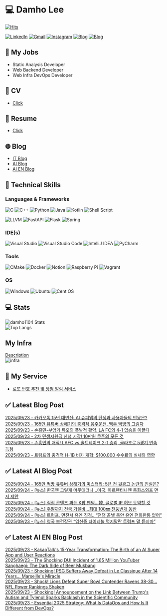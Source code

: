 
# 💻 Damho Lee

[![Hits](https://hits.seeyoufarm.com/api/count/incr/badge.svg?url=https%3A%2F%2Fgithub.com%2Fdamho1104&count_bg=%233D9CC8&title_bg=%23555555&icon=&icon_color=%23E7E7E7&title=hits&edge_flat=false)](https://hits.seeyoufarm.com)  

[![LinkedIn](https://img.shields.io/badge/Linkedin-%230077B5.svg?style=flat&logo=linkedin&logoColor=white)](https://www.linkedin.com/in/damho1104/)
[![Gmail](https://img.shields.io/badge/Gmail-D14836?style=flat&logo=gmail&logoColor=white)](mailto:damho1104@gmail.com)
[![Instagram](https://img.shields.io/badge/Instargram-%23E4405F.svg?style=flat&logo=Instagram&logoColor=white)](https://www.instagram.com/damho1104/)
[![Blog](https://img.shields.io/badge/Blog-%23000000.svg?style=flat&logo=Tistory&logoColor=white)](https://dmomo.co.kr/)
[![Blog](https://img.shields.io/badge/Blog-%23000000.svg?style=flat&logo=WordPress&logoColor=white)](https://blog.ai.dmomo.co.kr/)

## 📃 My Jobs
- Static Analysis Developer
- Web Backend Developer
- Web Infra DevOps Developer

## 📰 CV
- [Click](https://resume.dmomo.net/damho.lee/resume)  

## 📘 Resume
- [Click](https://damho1104.notion.site/8af3191b9815406d95708d9a0cea5a9e)  

## 🌐 Blog
- [IT Blog](https://dmomo.co.kr/)
- [AI Blog](https://blog.ai.dmomo.co.kr/)
- [AI EN Blog](https://ai.trend.dmomo.co.kr/)

## 💪 Technical Skills
### Languages & Frameworks
![C](https://img.shields.io/badge/c-%2300599C.svg?style=flat&logo=c&logoColor=white)
![C++](https://img.shields.io/badge/c++-%2300599C.svg?style=flat&logo=c%2B%2B&logoColor=white)
![Python](https://img.shields.io/badge/Python-3776AB.svg?&style=flat&logo=Python&logoColor=white)
![Java](https://img.shields.io/badge/java-%23ED8B00.svg?style=flat&logo=openjdk&logoColor=white)
![Kotlin](https://img.shields.io/badge/Kotlin-%237F52FF.svg?style=flat&logo=Kotlin&logoColor=white)
![Shell Script](https://img.shields.io/badge/Shell_script-%23121011.svg?style=flat&logo=gnu-bash&logoColor=white)  
  
![LLVM](https://img.shields.io/badge/LLVM/Clang-000B1D.svg?&style=flat&logo=LLVM&logoColor=white)
![FastAPI](https://img.shields.io/badge/FastAPI-005571?style=flat&logo=fastapi)
![Flask](https://img.shields.io/badge/Flask-%23000.svg?style=flat&logo=flask&logoColor=white)
![Spring](https://img.shields.io/badge/Springboot-%236DB33F.svg?style=flat&logo=spring&logoColor=white)
  
  
### IDE(s)
![Visual Studio](https://img.shields.io/badge/Visual%20Studio-5C2D91.svg?style=flat&logo=visual-studio&logoColor=white) 
![Visual Studio Code](https://img.shields.io/badge/Visual%20Studio%20Code-0078d7.svg?style=flat&logo=visual-studio-code&logoColor=white)
![IntelliJ IDEA](https://img.shields.io/badge/IntelliJIDEA-000000.svg?style=flat&logo=intellij-idea&logoColor=white) 
![PyCharm](https://img.shields.io/badge/PyCharm-143?style=flat&logo=pycharm&logoColor=black&color=black&labelColor=green) 


### Tools
![CMake](https://img.shields.io/badge/CMake-%23008FBA.svg?style=flat&logo=cmake&logoColor=white)
![Docker](https://img.shields.io/badge/docker-%230db7ed.svg?style=flat&logo=docker&logoColor=white)
![Notion](https://img.shields.io/badge/Notion-%23000000.svg?style=flat&logo=notion&logoColor=white)
![Raspberry Pi](https://img.shields.io/badge/-RaspberryPi-C51A4A?style=flat&logo=Raspberry-Pi)
![Vagrant](https://img.shields.io/badge/Vagrant-%231563FF.svg?style=flat&logo=vagrant&logoColor=white)


### OS
![Windows](https://img.shields.io/badge/Windows-0078D6?style=flat&logo=windows&logoColor=white)
![Ubuntu](https://img.shields.io/badge/Ubuntu-E95420?style=flat&logo=ubuntu&logoColor=white)
![Cent OS](https://img.shields.io/badge/Cent%20OS-002260?style=flat&logo=centos&logoColor=F0F0F0)


## :computer: Stats
![damho1104 Stats](https://github-readme-stats.vercel.app/api?username=damho1104&hide=issues&show_icons=true&show=prs_merged,prs_merged_percentage&theme=chartreuse-dark)  
![Top Langs](https://github-readme-stats.vercel.app/api/top-langs/?username=damho1104&layout=compact&theme=chartreuse-dark)


## My Infra
[Description](https://dmomo.co.kr/444)  
![infra](https://nextcloud.dmomo.net/apps/files_sharing/publicpreview/EtWDB9RaEXyf4FT?file=/&fileId=142416&x=6016&y=3384&a=true&etag=eee0bc0c4308201c786211582fdbc678)  





## 📣 My Service
- [로또 번호 추천 및 당첨 알림 서비스](https://lotto.dmomo.co.kr/)  


## ✅ Latest Blog Post

[2025/09/23 - 카카오톡 15년 대변신: AI 슈퍼앱의 탄생과 사용자들의 반응은?](https://dmomo.co.kr/714) <br/>
[2025/09/23 - 165만 유튜버 상해기의 충격적 음주운전, 맥주 먹방의 그림자](https://dmomo.co.kr/713) <br/>
[2025/09/23 - 손흥민-부앙가 듀오의 폭발적 활약, LA FC의 4-1 압승을 이끌다](https://dmomo.co.kr/712) <br/>
[2025/09/23 - 2차 민생지원금 신청 시작! 10만원 쿠폰의 모든 것](https://dmomo.co.kr/711) <br/>
[2025/09/23 - 손흥민의 매직! LAFC vs 솔트레이크 2-1 승리, 골라조로 5경기 연속 득점](https://dmomo.co.kr/710) <br/>
[2025/09/23 - 트럼프의 충격적 H-1B 비자 개혁: $100,000 수수료의 실체와 영향](https://dmomo.co.kr/709) <br/>

## ✅ Latest AI Blog Post
[2025/09/24 - 165만 먹방 유튜버 상해기의 미스터리: 5년 전 뒷광고 논란의 진실은?](https://blog.ai.dmomo.co.kr/trend/10683) <br/>
[2025/09/24 - [뉴스] 한국엔 그렇게 머뭇대더니…미국, 아르헨티나엔 통화스와프 먼저 제안](https://blog.ai.dmomo.co.kr/news/10678) <br/>
[2025/09/24 - [뉴스] 직접 콘텐츠 짜는 K팝 팬덤…韓, 글로벌 IP 허브 도약할 것](https://blog.ai.dmomo.co.kr/news/10675) <br/>
[2025/09/24 - [뉴스] 주말까지 전국 가을비…최대 100㎜·천둥번개 동반](https://blog.ai.dmomo.co.kr/news/10672) <br/>
[2025/09/24 - [뉴스] 트럼프, 면전서 유엔 직격…“전쟁 끝낼 동안 유엔 전화한통 없어”](https://blog.ai.dmomo.co.kr/news/10669) <br/>
[2025/09/23 - [뉴스] 영국 보건장관 “임신중 타이레놀 먹지말란 트럼프 말 듣지마”](https://blog.ai.dmomo.co.kr/news/10666) <br/>

## ✅ Latest AI EN Blog Post
[2025/09/23 - KakaoTalk's 15-Year Transformation: The Birth of an AI Super App and User Reactions](https://ai.trend.dmomo.co.kr/2025/09/kakaotalks-15-year-transformation-birth.html) <br/>
[2025/09/23 - The Shocking DUI Incident of 1.65 Million YouTuber Sanghaegi: The Dark Side of Beer Mukbang](https://ai.trend.dmomo.co.kr/2025/09/the-shocking-dui-incident-of-165.html) <br/>
[2025/09/23 - Shocking! PSG Suffers Away Defeat in Le Classique After 14 Years... Marseille's Miracle](https://ai.trend.dmomo.co.kr/2025/09/shocking-psg-suffers-away-defeat-in-le.html) <br/>
[2025/09/23 - Shock! Lions Defeat Super Bowl Contender Ravens 38-30... NFL Power Rankings Shaken](https://ai.trend.dmomo.co.kr/2025/09/shock-lions-defeat-super-bowl-contender.html) <br/>
[2025/09/23 - Shocking! Announcement on the Link Between Trump's Autism and Tylenol Sparks Backlash in the Scientific Community](https://ai.trend.dmomo.co.kr/2025/09/shocking-announcement-on-link-between.html) <br/>
[2025/09/23 - Essential 2025 Strategy: What Is DataOps and How Is It Different from DevOps?](https://ai.trend.dmomo.co.kr/2025/09/essential-2025-strategy-what-is-dataops.html) <br/>
